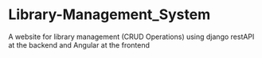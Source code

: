 # Library-Management_System
A website for library management (CRUD Operations) using django restAPI at the backend and Angular at the frontend
